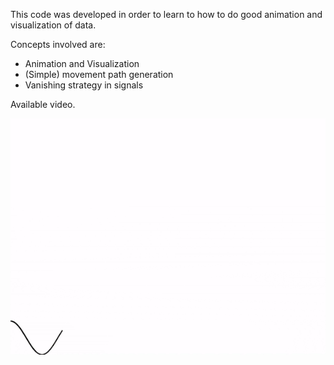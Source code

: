 This code was developed in order to learn to how to do good animation and visualization of data.

Concepts involved are:
- Animation and Visualization
- (Simple) movement path generation
- Vanishing strategy in signals

Available video.

![Alt Text](https://github.com/emedinac/LearningAnimations/blob/master/animation.gif)

